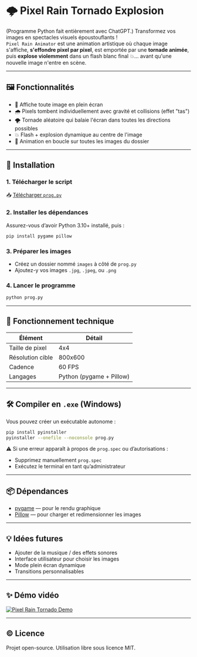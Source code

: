 
# 🌩️ Pixel Rain Tornado Explosion

(Programme Python fait entièrement avec ChatGPT.)
Transformez vos images en spectacles visuels époustouflants !  
`Pixel Rain Animator` est une animation artistique où chaque image s'affiche, **s'effondre pixel par pixel**, est emportée par une **tornade animée**, puis **explose violemment** dans un flash blanc final 💥… avant qu'une nouvelle image n'entre en scène.

---

## 🖼️ Fonctionnalités

- 🧩 Affiche toute image en plein écran
- 🌧️ Pixels tombent individuellement avec gravité et collisions (effet "tas")
- 🌪️ Tornade aléatoire qui balaie l'écran dans toutes les directions possibles
- 💥 Flash + explosion dynamique au centre de l'image
- 🔁 Animation en boucle sur toutes les images du dossier

---

## 🚀 Installation

### 1. Télécharger le script

📥 [Télécharger `prog.py`](https://github.com/damballah/Pixel-Rain-Tornado-Explosion/blob/main/prog.py)  

### 2. Installer les dépendances

Assurez-vous d’avoir Python 3.10+ installé, puis :

```bash
pip install pygame pillow
```

### 3. Préparer les images

- Créez un dossier nommé `images` à côté de `prog.py`
- Ajoutez-y vos images `.jpg`, `.jpeg`, ou `.png`

### 4. Lancer le programme

```bash
python prog.py
```

---

## 🧱 Fonctionnement technique

| Élément     | Détail |
|-------------|--------|
| Taille de pixel | 4x4 |
| Résolution cible | 800x600 |
| Cadence | 60 FPS |
| Langages | Python (pygame + Pillow) |

---

## 🛠️ Compiler en `.exe` (Windows)

Vous pouvez créer un exécutable autonome :

```bash
pip install pyinstaller
pyinstaller --onefile --noconsole prog.py
```

⚠️ Si une erreur apparaît à propos de `prog.spec` ou d’autorisations :
- Supprimez manuellement `prog.spec`
- Exécutez le terminal en tant qu’administrateur

---

## 📦 Dépendances

- [pygame](https://www.pygame.org/news) — pour le rendu graphique
- [Pillow](https://python-pillow.org/) — pour charger et redimensionner les images

---

## 💡 Idées futures

- Ajouter de la musique / des effets sonores
- Interface utilisateur pour choisir les images
- Mode plein écran dynamique
- Transitions personnalisables

---

## ✨ Démo vidéo

[![Pixel Rain Tornado Demo](https://img.youtube.com/vi/9VFg2hJvhnM/0.jpg)](https://www.youtube.com/watch?v=9VFg2hJvhnM)

---

## ©️ Licence

Projet open-source. Utilisation libre sous licence MIT.
